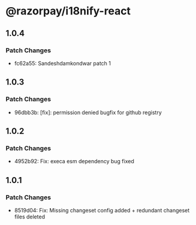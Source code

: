 # @razorpay/i18nify-react

## 1.0.4

### Patch Changes

- fc62a55: Sandeshdamkondwar patch 1

## 1.0.3

### Patch Changes

- 96dbb3b: [fix]: permission denied bugfix for github registry

## 1.0.2

### Patch Changes

- 4952b92: Fix: execa esm dependency bug fixed

## 1.0.1

### Patch Changes

- 8519d04: Fix: Missing changeset config added + redundant changeset files deleted
